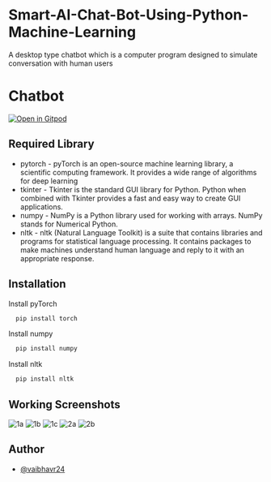 
# Smart-AI-Chat-Bot-Using-Python-Machine-Learning

A desktop type chatbot which is a computer program designed to simulate conversation with human users

# Chatbot

[![Open in Gitpod](https://gitpod.io/button/open-in-gitpod.svg)](https://gitpod.io/#https://github.com/vaibhavr24/Smart-AI-Chat-Bot-Using-Python-Machine-Learning/blob/main/app.py)



## Required Library

* pytorch - pyTorch is an open-source machine learning library, a scientific computing framework. It provides a wide range of algorithms for deep learning
* tkinter - Tkinter is the standard GUI library for Python. Python when combined with Tkinter provides a fast and easy way to create GUI applications.
* numpy - NumPy is a Python library used for working with arrays. NumPy stands for Numerical Python.
* nltk - nltk (Natural Language Toolkit) is a suite that contains libraries and programs for statistical language processing. It contains packages to make machines understand human language and reply to it with an appropriate response.


  
## Installation

Install pyTorch

```bash
  pip install torch
```

Install numpy

```bash
  pip install numpy
```

Install nltk

```bash
  pip install nltk
```

## Working Screenshots


![1a](https://user-images.githubusercontent.com/73458444/138130632-8773fac6-5752-457d-a611-d208fec9b26c.png)
![1b](https://user-images.githubusercontent.com/73458444/138130634-8578eaf5-eadd-4aed-a04f-a94d9fda3f12.png)
![1c](https://user-images.githubusercontent.com/73458444/138130620-09dd7ae1-e7c0-4856-ac96-3eac3faf0d4a.png)
![2a](https://user-images.githubusercontent.com/73458444/138130628-eff4c208-ed2a-4bee-9fad-83050917feb5.png)
![2b](https://user-images.githubusercontent.com/73458444/138130630-462bb0c5-5500-4f44-b729-1f0182161221.png)  

## Author

- [@vaibhavr24](https://github.com/vaibhavr24)

  
